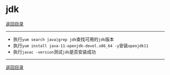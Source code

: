 # jdk

[返回目录](/linux/README.md)

---

- 执行`yum search java|grep jdk`查找可用的`jdk`版本
- 执行`yum install java-11-openjdk-devel.x86_64 -y`安装`openjdk11`
- 执行`javac -version`测试`jdk`是否安装成功

---
[返回目录](/linux/README.md)
